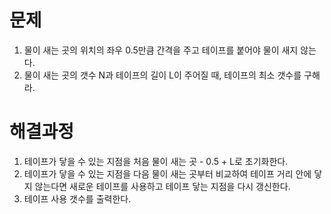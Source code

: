 # 문제

1. 물이 새는 곳의 위치의 좌우 0.5만큼 간격을 주고 테이프를 붙어야 물이 새지 않는다.
2. 물이 새는 곳의 갯수 N과 테이프의 길이 L이 주어질 때, 테이프의 최소 갯수를 구해라.



# 해결과정 

1. 테이프가 닿을 수 있는 지점을 처음 물이 새는 곳 - 0.5 + L로 초기화한다.
2. 테이프가 닿을 수 있는 지점을 다음 물이 새는 곳부터 비교하여 테이프 거리 안에 닿지 않는다면 새로운 테이프를 사용하고 테이프 닿는 지점을 다시 갱신한다.
3. 테이프 사용 갯수를 출력한다.